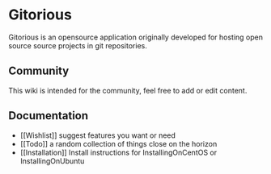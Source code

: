 # Gitorious

Gitorious is an opensource application originally developed for hosting open source source projects in git repositories.

## Community

This wiki is intended for the community, feel free to add or edit content.

## Documentation

* [[Wishlist]] suggest features you want or need
* [[Todo]] a random collection of things close on the horizon
* [[Installation]] Install instructions for InstallingOnCentOS or InstallingOnUbuntu

